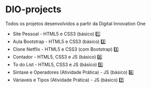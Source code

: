 # DIO-projects
Todos os projetos desenvolvidos a partir da Digital Innovation One

- Site Pessoal - HTML5 e CSS3 (básico) :one:
- Aula Bootstrap - HTML5 e CSS3 (básico) :two: 
- Clone Netflix - HTML5 e CSS3 (com Bootstrap) :three:
- Contador - HTML5, CSS3 e JS (básico) :four:
- To do List - HTML5, CSS3 e JS (básico) :five:
- Sintaxe e Operadores (Atividade Prática) - JS (básico) :six:
- Váriaveis e Tipos (Atividade Prática) - JS (básico) :seven: